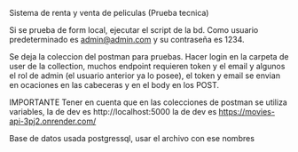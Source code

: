 Sistema de renta y venta de peliculas (Prueba tecnica)

Si se prueba de form local, ejecutar el script de la bd.
Como usuario predeterminado es admin@admin.com y su contraseña es 1234.

Se deja la coleccion del postman para pruebas.
Hacer login en la carpeta de user de la collection, muchos endpoint requieren token y el email y algunos el rol de admin (el usuario anterior ya lo posee), el token y email se envian en ocaciones en las cabeceras y en el body en los POST.

IMPORTANTE
Tener en cuenta que en las colecciones de postman se utiliza variables, la de dev es http://localhost:5000
la de dev es https://movies-api-3pj2.onrender.com/ 

Base de datos usada postgressql, usar el archivo con ese nombres
